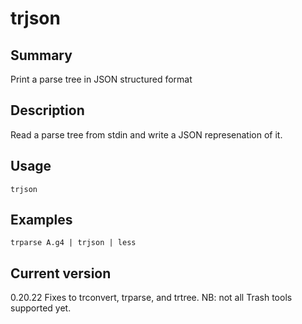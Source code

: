 # trjson

## Summary

Print a parse tree in JSON structured format

## Description

Read a parse tree from stdin and write a JSON represenation of it.

## Usage

    trjson

## Examples

    trparse A.g4 | trjson | less

## Current version

0.20.22 Fixes to trconvert, trparse, and trtree. NB: not all Trash tools supported yet.
